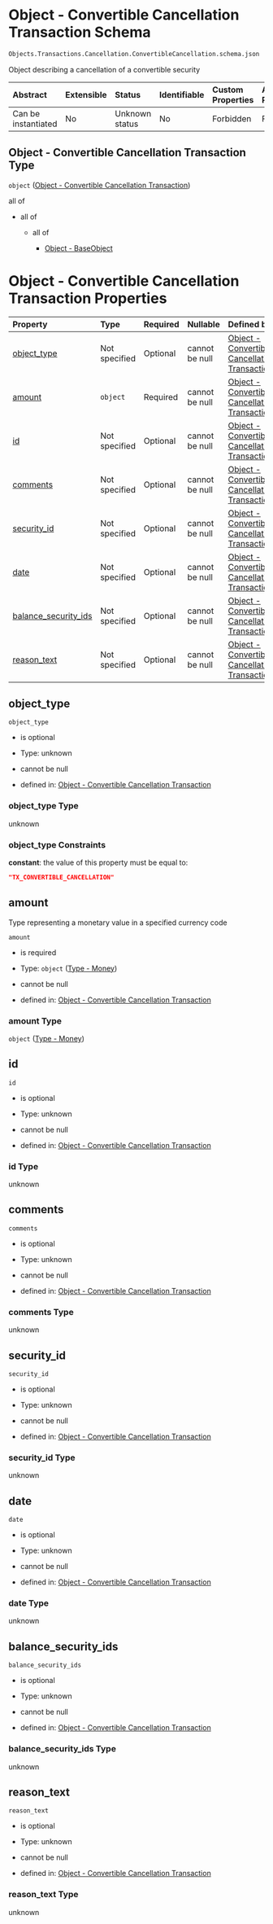 # Object - Convertible Cancellation Transaction Schema

```txt
Objects.Transactions.Cancellation.ConvertibleCancellation.schema.json
```

Object describing a cancellation of a convertible security

| Abstract            | Extensible | Status         | Identifiable | Custom Properties | Additional Properties | Access Restrictions | Defined In                                                                                                                                       |
| :------------------ | :--------- | :------------- | :----------- | :---------------- | :-------------------- | :------------------ | :----------------------------------------------------------------------------------------------------------------------------------------------- |
| Can be instantiated | No         | Unknown status | No           | Forbidden         | Forbidden             | none                | [ConvertibleCancellation.schema.json](../../schema/objects/transactions/cancellation/ConvertibleCancellation.schema.json "open original schema") |

## Object - Convertible Cancellation Transaction Type

`object` ([Object - Convertible Cancellation Transaction](convertiblecancellation.md))

all of

*   all of

    *   all of

        *   [Object - BaseObject](issuer-allof-object---baseobject.md "check type definition")

# Object - Convertible Cancellation Transaction Properties

| Property                                      | Type          | Required | Nullable       | Defined by                                                                                                                                                                                                           |
| :-------------------------------------------- | :------------ | :------- | :------------- | :------------------------------------------------------------------------------------------------------------------------------------------------------------------------------------------------------------------- |
| [object_type](#object_type)                   | Not specified | Optional | cannot be null | [Object - Convertible Cancellation Transaction](convertiblecancellation-properties-object_type.md "Objects.Transactions.Cancellation.ConvertibleCancellation.schema.json#/properties/object_type")                   |
| [amount](#amount)                             | `object`      | Required | cannot be null | [Object - Convertible Cancellation Transaction](plansecurityissuance-properties-type---money.md "Types.Money.schema.json#/properties/amount")                                                                        |
| [id](#id)                                     | Not specified | Optional | cannot be null | [Object - Convertible Cancellation Transaction](convertiblecancellation-properties-id.md "Objects.Transactions.Cancellation.ConvertibleCancellation.schema.json#/properties/id")                                     |
| [comments](#comments)                         | Not specified | Optional | cannot be null | [Object - Convertible Cancellation Transaction](convertiblecancellation-properties-comments.md "Objects.Transactions.Cancellation.ConvertibleCancellation.schema.json#/properties/comments")                         |
| [security_id](#security_id)                   | Not specified | Optional | cannot be null | [Object - Convertible Cancellation Transaction](convertiblecancellation-properties-security_id.md "Objects.Transactions.Cancellation.ConvertibleCancellation.schema.json#/properties/security_id")                   |
| [date](#date)                                 | Not specified | Optional | cannot be null | [Object - Convertible Cancellation Transaction](convertiblecancellation-properties-date.md "Objects.Transactions.Cancellation.ConvertibleCancellation.schema.json#/properties/date")                                 |
| [balance_security_ids](#balance_security_ids) | Not specified | Optional | cannot be null | [Object - Convertible Cancellation Transaction](convertiblecancellation-properties-balance_security_ids.md "Objects.Transactions.Cancellation.ConvertibleCancellation.schema.json#/properties/balance_security_ids") |
| [reason_text](#reason_text)                   | Not specified | Optional | cannot be null | [Object - Convertible Cancellation Transaction](convertiblecancellation-properties-reason_text.md "Objects.Transactions.Cancellation.ConvertibleCancellation.schema.json#/properties/reason_text")                   |

## object_type



`object_type`

*   is optional

*   Type: unknown

*   cannot be null

*   defined in: [Object - Convertible Cancellation Transaction](convertiblecancellation-properties-object_type.md "Objects.Transactions.Cancellation.ConvertibleCancellation.schema.json#/properties/object_type")

### object_type Type

unknown

### object_type Constraints

**constant**: the value of this property must be equal to:

```json
"TX_CONVERTIBLE_CANCELLATION"
```

## amount

Type representing a monetary value in a specified currency code

`amount`

*   is required

*   Type: `object` ([Type - Money](plansecurityissuance-properties-type---money.md))

*   cannot be null

*   defined in: [Object - Convertible Cancellation Transaction](plansecurityissuance-properties-type---money.md "Types.Money.schema.json#/properties/amount")

### amount Type

`object` ([Type - Money](plansecurityissuance-properties-type---money.md))

## id



`id`

*   is optional

*   Type: unknown

*   cannot be null

*   defined in: [Object - Convertible Cancellation Transaction](convertiblecancellation-properties-id.md "Objects.Transactions.Cancellation.ConvertibleCancellation.schema.json#/properties/id")

### id Type

unknown

## comments



`comments`

*   is optional

*   Type: unknown

*   cannot be null

*   defined in: [Object - Convertible Cancellation Transaction](convertiblecancellation-properties-comments.md "Objects.Transactions.Cancellation.ConvertibleCancellation.schema.json#/properties/comments")

### comments Type

unknown

## security_id



`security_id`

*   is optional

*   Type: unknown

*   cannot be null

*   defined in: [Object - Convertible Cancellation Transaction](convertiblecancellation-properties-security_id.md "Objects.Transactions.Cancellation.ConvertibleCancellation.schema.json#/properties/security_id")

### security_id Type

unknown

## date



`date`

*   is optional

*   Type: unknown

*   cannot be null

*   defined in: [Object - Convertible Cancellation Transaction](convertiblecancellation-properties-date.md "Objects.Transactions.Cancellation.ConvertibleCancellation.schema.json#/properties/date")

### date Type

unknown

## balance_security_ids



`balance_security_ids`

*   is optional

*   Type: unknown

*   cannot be null

*   defined in: [Object - Convertible Cancellation Transaction](convertiblecancellation-properties-balance_security_ids.md "Objects.Transactions.Cancellation.ConvertibleCancellation.schema.json#/properties/balance_security_ids")

### balance_security_ids Type

unknown

## reason_text



`reason_text`

*   is optional

*   Type: unknown

*   cannot be null

*   defined in: [Object - Convertible Cancellation Transaction](convertiblecancellation-properties-reason_text.md "Objects.Transactions.Cancellation.ConvertibleCancellation.schema.json#/properties/reason_text")

### reason_text Type

unknown
